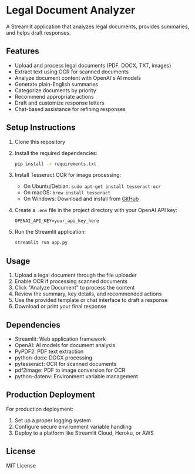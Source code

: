 # Legal Document Analyzer

A Streamlit application that analyzes legal documents, provides summaries, and helps draft responses.

## Features

- Upload and process legal documents (PDF, DOCX, TXT, images)
- Extract text using OCR for scanned documents
- Analyze document content with OpenAI's AI models
- Generate plain-English summaries
- Categorize documents by priority
- Recommend appropriate actions
- Draft and customize response letters
- Chat-based assistance for refining responses

## Setup Instructions

1. Clone this repository
2. Install the required dependencies:
   ```bash
   pip install -r requirements.txt
   ```
3. Install Tesseract OCR for image processing:
   - On Ubuntu/Debian: `sudo apt-get install tesseract-ocr`
   - On macOS: `brew install tesseract`
   - On Windows: Download and install from [GitHub](https://github.com/UB-Mannheim/tesseract/wiki)

4. Create a `.env` file in the project directory with your OpenAI API key:
   ```
   OPENAI_API_KEY=your_api_key_here
   ```

5. Run the Streamlit application:
   ```bash
   streamlit run app.py
   ```

## Usage

1. Upload a legal document through the file uploader
2. Enable OCR if processing scanned documents
3. Click "Analyze Document" to process the content
4. Review the summary, key details, and recommended actions
5. Use the provided template or chat interface to draft a response
6. Download or print your final response

## Dependencies

- Streamlit: Web application framework
- OpenAI: AI models for document analysis
- PyPDF2: PDF text extraction
- python-docx: DOCX processing
- pytesseract: OCR for scanned documents
- pdf2image: PDF to image conversion for OCR
- python-dotenv: Environment variable management

## Production Deployment

For production deployment:

1. Set up a proper logging system
2. Configure secure environment variable handling
3. Deploy to a platform like Streamlit Cloud, Heroku, or AWS

## License

MIT License